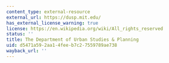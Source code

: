 ```yaml
---
content_type: external-resource
external_url: https://dusp.mit.edu/
has_external_license_warning: true
license: https://en.wikipedia.org/wiki/All_rights_reserved
status: ''
title: The Department of Urban Studies & Planning
uid: d5471a59-2aa1-4fee-b7c2-7559789ae738
wayback_url: ''
---
```

